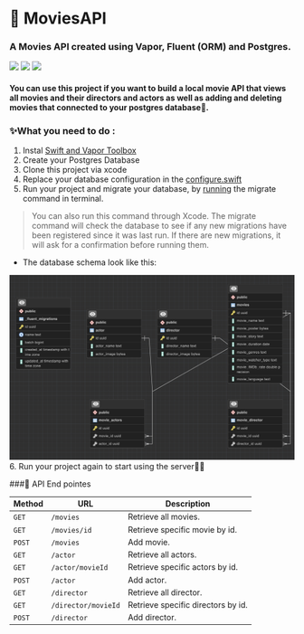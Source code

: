 # 🎥 MoviesAPI
### A Movies API created using Vapor, Fluent (ORM) and Postgres.
<p float="center">
<img src="https://avatars.githubusercontent.com/u/17364220?s=280&v=4" width="150">

  <img src="https://user-images.githubusercontent.com/1342803/59051613-4dca0f00-885b-11e9-8ed7-509eacdf8f1c.png" width="250">
  <img src= "https://upload.wikimedia.org/wikipedia/commons/thumb/2/29/Postgresql_elephant.svg/1985px-Postgresql_elephant.svg.png" width="150" >
  </p>


#### You can use this project if you want to build a local movie API that views all movies and their directors and actors as well as adding and deleting movies that connected to your postgres database🍿.

### ✨What you need to do :
1.  Instal [Swift and Vapor Toolbox](https://docs.vapor.codes/install/macos/) 
2. Create your Postgres Database
3. Clone this project via xcode
4. Replace your database configuration in the [configure.swift](https://docs.vapor.codes/fluent/overview/#postgresql)
5. Run your project and migrate your database, by [running](https://docs.vapor.codes/fluent/overview/#migrate) the migrate command in terminal.
  > You can also run this command through Xcode. The migrate command will check the database to see if any new migrations have been registered since it was last run. If there are new migrations, it will ask for a confirmation before running them.
- The database schema look like this:
<img src="ERD.png" width="700">
6. Run your project again to start using the server👏🏼

###🎢 API End pointes 

| Method   | URL                                      | Description                              |
| -------- | ---------------------------------------- | ---------------------------------------- |
| `GET`    | `/movies`                             | Retrieve all movies.                      |
| `GET`   | `/movies/id`                             |  Retrieve specific movie by id.                       |
| `POST`    | `/movies`                          | Add movie.                       |
| `GET`  | `/actor`                          | Retrieve all actors.                 |
| `GET`   | `/actor/movieId`                             |  Retrieve specific actors by id.                       |
| `POST`  | `/actor`                          | Add actor.                 |
| `GET`  | `/director`                          | Retrieve all director.                 |
| `GET`   | `/director/movieId`                             |  Retrieve specific directors by id.                       |
| `POST`  | `/director`                          | Add director.                 |

